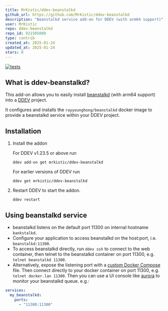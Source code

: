 ```yaml
---
title: MrKistic/ddev-beanstalkd
github_url: https://github.com/MrKistic/ddev-beanstalkd
description: "Beanstalkd service add-on for DDEV (with arm64 support)"
user: MrKistic
repo: ddev-beanstalkd
repo_id: 921505080
type: contrib
created_at: 2025-01-24
updated_at: 2025-01-24
stars: 0
---
```


[![tests](https://github.com/mrkistic/ddev-beanstalkd/actions/workflows/tests.yml/badge.svg)](https://github.com/mrkistic/ddev-beanstalkd/actions/workflows/tests.yml)

## What is ddev-beanstalkd?

This add-on allows you to easily install [beanstalkd](https://beanstalkd.github.io/) (with arm64 support) into a [DDEV](https://ddev.readthedocs.io) project.

It configures and installs the `rayyounghong/beanstalkd` docker image to provide a beanstalkd service within your DDEV project.

## Installation

1. Install the addon

    For DDEV v1.23.5 or above run

    ```shell
    ddev add-on get mrkistic/ddev-beanstalkd
    ```

   For earlier versions of DDEV run

    ```shell
    ddev get mrkistic/ddev-beanstalkd
    ```

2. Restart DDEV to start the addon.

   ```shell
   ddev restart
   ```

## Using beanstalkd service

* beanstalkd listens on the default port 11300 on internal hostname `bankstalkd`.
* Configure your application to access beanstalkd on the host:port, i.e. `beanstalkd:11300`.
* To access beanstalkd directly, run `ddev ssh` to connect to the web container, then telnet to the beanstalkd container on port 11300, e.g. `telnet beanstalkd 11300`. 
* Alternatively, expose the listening port with a [custom Docker Compose](https://ddev.readthedocs.io/en/stable/users/extend/custom-compose-files/#docker-composeyaml-examples) file. Then connect directly to your docker container on port 11300, e.g. `telnet docker.lan 11300`. Then you can use a UI console like [aurora](https://github.com/xuri/aurora) to monitor your beanstalkd queue. e.g.:

```yaml
services:
  my_beanstalkd:
    ports:
      - "11300:11300"
```
